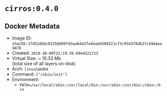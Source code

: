 # `cirros:0.4.0`

## Docker Metadata

- Image ID: `sha256:17d52dddc81558d99fd3aa64d2fe44add500321cf3c954378d627cb9daead478`
- Created: `2018-10-09T22:19:39.694452271Z`
- Virtual Size: ~ 10.33 Mb  
  (total size of all layers on-disk)
- Arch: `linux`/`amd64`
- Command: `["/sbin/init"]`
- Environment:
  - `PATH=/usr/local/sbin:/usr/local/bin:/usr/sbin:/usr/bin:/sbin:/bin`
